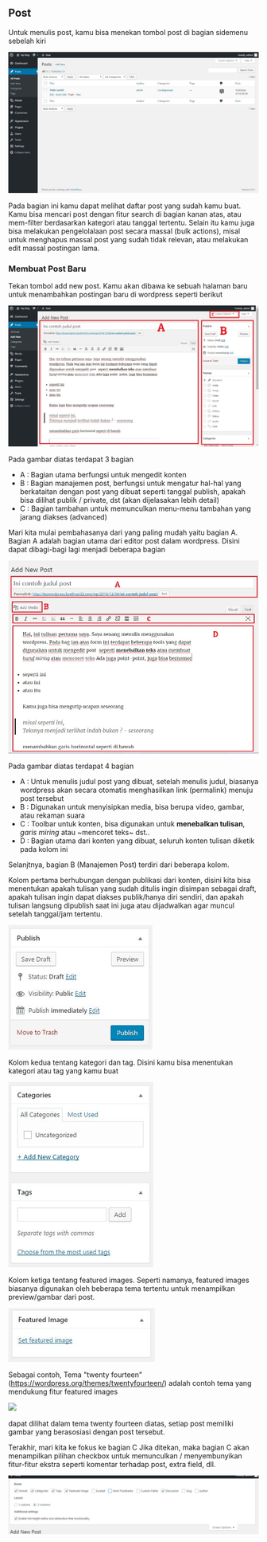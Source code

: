 ## Post

Untuk menulis post, kamu bisa menekan tombol post di bagian sidemenu sebelah kiri

![](../img/Bagian-3/posts.JPG)

Pada bagian ini kamu dapat melihat daftar post yang sudah kamu buat. Kamu bisa mencari post dengan fitur search di bagian kanan atas, atau mem-filter berdasarkan kategori atau tanggal tertentu. Selain itu kamu juga bisa melakukan pengelolalaan post secara massal (bulk actions), misal untuk menghapus massal post yang sudah tidak relevan, atau melakukan edit massal postingan lama.

### Membuat Post Baru

Tekan tombol add new post. Kamu akan dibawa ke sebuah halaman baru untuk menambahkan postingan baru di wordpress seperti berikut

![](../img/Bagian-3/post-1.JPG)

Pada gambar diatas terdapat 3 bagian 

* A : Bagian utama berfungsi untuk mengedit konten
* B : Bagian manajemen post, berfungsi untuk mengatur hal-hal yang berkataitan dengan post yang dibuat seperti tanggal publish, apakah bisa dilihat publik / private, dst (akan dijelasakan lebih detail)
* C : Bagian tambahan untuk memunculkan menu-menu tambahan yang jarang diakses (advanced)

Mari kita mulai pembahasanya dari yang paling mudah yaitu bagian A. Bagian A adalah bagian utama dari editor post dalam wordpress. Disini dapat dibagi-bagi lagi menjadi beberapa bagian

![](../img/Bagian-3/post-main.jpg)

Pada gambar diatas terdapat 4 bagian 

* A : Untuk menulis judul post yang dibuat, setelah menulis judul, biasanya wordpress akan secara otomatis menghasilkan link (permalink) menuju post tersebut
* B : Digunakan untuk menyisipkan media, bisa berupa video, gambar, atau rekaman suara
* C : Toolbar untuk konten, bisa digunakan untuk **menebalkan tulisan**, *garis miring* atau ~mencoret teks~ dst..
* D : Bagian utama dari konten yang dibuat, seluruh konten tulisan diketik pada kolom ini

Selanjtnya, bagian B (Manajemen Post) terdiri dari beberapa kolom. 

Kolom pertama berhubungan dengan publikasi dari konten, disini kita bisa menentukan apakah tulisan yang sudah ditulis ingin disimpan sebagai draft, apakah tulisan ingin dapat diakses publik/hanya diri sendiri, dan apakah tulisan langsung dipublish saat ini juga atau dijadwalkan agar muncul setelah tanggal/jam tertentu.

![](../img/Bagian-3/post-publish.JPG)

Kolom kedua tentang kategori dan tag. Disini kamu bisa menentukan kategori atau tag yang kamu buat

![](../img/Bagian-3/post-categories.JPG)

Kolom ketiga tentang featured images. Seperti namanya, featured images biasanya digunakan oleh beberapa tema tertentu untuk menampilkan preview/gambar dari post.

![](../img/Bagian-3/post-featured.JPG)

Sebagai contoh, Tema "twenty fourteen" (https://wordpress.org/themes/twentyfourteen/) adalah contoh tema yang mendukung fitur featured images

![](https://i0.wp.com/themes.svn.wordpress.org/twentyfourteen/1.8/screenshot.png?w=1142&strip=all)

dapat dilihat dalam tema twenty fourteen diatas, setiap post memiliki gambar yang berasosiasi dengan post tersebut.

Terakhir, mari kita ke fokus ke bagian C Jika ditekan, maka bagian C akan menampilkan pilihan checkbox untuk memunculkan / menyembunyikan fitur-fitur ekstra seperti komentar terhadap post, extra field, dll.

![](../img/Bagian-3/post-screenoptions.JPG)